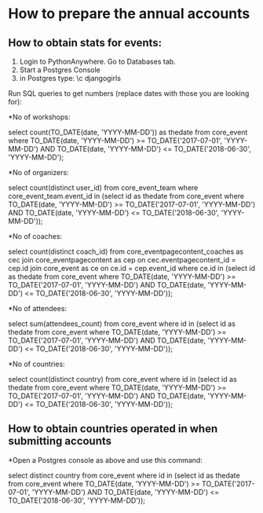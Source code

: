 # How to prepare the annual accounts

## How to obtain stats for events:

1. Login to PythonAnywhere. Go to Databases tab.
2. Start a Postgres Console
3. in Postgres type: 
\c djangogirls

Run SQL queries to get numbers (replace dates with those you are looking for):

*No of workshops:

select count(TO_DATE(date, 'YYYY-MM-DD')) as thedate from core_event where TO_DATE(date, 'YYYY-MM-DD') >= TO_DATE('2017-07-01', 'YYYY-MM-DD') AND TO_DATE(date, 'YYYY-MM-DD') <= TO_DATE('2018-06-30', 'YYYY-MM-DD');

*No of organizers:

select count(distinct user_id) from core_event_team where core_event_team.event_id in (select id as thedate from core_event where TO_DATE(date, 'YYYY-MM-DD') >= TO_DATE('2017-07-01', 'YYYY-MM-DD') AND TO_DATE(date, 'YYYY-MM-DD') <= TO_DATE('2018-06-30', 'YYYY-MM-DD'));

*No of coaches: 

select count(distinct coach_id) from core_eventpagecontent_coaches as cec join core_eventpagecontent as cep on cec.eventpagecontent_id = cep.id join core_event as ce on ce.id = cep.event_id where ce.id in (select id as thedate from core_event where TO_DATE(date, 'YYYY-MM-DD') >= TO_DATE('2017-07-01', 'YYYY-MM-DD') AND TO_DATE(date, 'YYYY-MM-DD') <= TO_DATE('2018-06-30', 'YYYY-MM-DD'));

*No of attendees:

select sum(attendees_count) from core_event where id in (select id as thedate from core_event where TO_DATE(date, 'YYYY-MM-DD') >= TO_DATE('2017-07-01', 'YYYY-MM-DD') AND TO_DATE(date, 'YYYY-MM-DD') <= TO_DATE('2018-06-30', 'YYYY-MM-DD'));

*No of countries: 

select count(distinct country) from core_event where id in (select id as thedate from core_event where TO_DATE(date, 'YYYY-MM-DD') >= TO_DATE('2017-07-01', 'YYYY-MM-DD') AND TO_DATE(date, 'YYYY-MM-DD') <= TO_DATE('2018-06-30', 'YYYY-MM-DD'));

## How to obtain countries operated in when submitting accounts

*Open a Postgres console as above and use this command:

select distinct country from core_event where id in (select id as thedate from core_event where TO_DATE(date, 'YYYY-MM-DD') >= TO_DATE('2017-07-01', 'YYYY-MM-DD') AND TO_DATE(date, 'YYYY-MM-DD') <= TO_DATE('2018-06-30', 'YYYY-MM-DD'));
